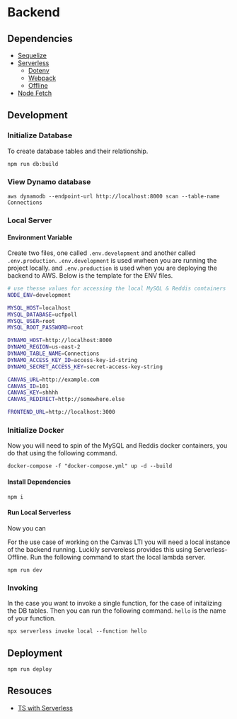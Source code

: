# Backend

## Dependencies

- [Sequelize](https://sequelize.org/master/manual/getting-started.html)
- [Serverless](https://www.serverless.com/framework/docs/getting-started/)
  - [Dotenv](https://www.serverless.com/plugins/serverless-dotenv-plugin)
  - [Webpack](https://www.serverless.com/plugins/serverless-webpack/)
  - [Offline](https://www.serverless.com/plugins/serverless-offline/)
- [Node Fetch](https://www.npmjs.com/package/node-fetch)

## Development

### Initialize Database

To create database tables and their relationship.

```
npm run db:build
```

### View Dynamo database

```
aws dynamodb --endpoint-url http://localhost:8000 scan --table-name Connections
```

### Local Server

#### Environment Variable

Create two files, one called `.env.development` and another called `.env.production`.
`.env.development` is used wwheen you are running the project locally. and `.env.production` is used when you are deploying the backend to AWS.
Below is the template for the ENV files.

```bash
# use thesse values for accessing the local MySQL & Reddis containers
NODE_ENV=development

MYSQL_HOST=localhost
MYSQL_DATABASE=ucfpoll
MYSQL_USER=root
MYSQL_ROOT_PASSWORD=root

DYNAMO_HOST=http://localhost:8000
DYNAMO_REGION=us-east-2
DYNAMO_TABLE_NAME=Connections
DYNAMO_ACCESS_KEY_ID=access-key-id-string
DYNAMO_SECRET_ACCESS_KEY=secret-access-key-string

CANVAS_URL=http://example.com
CANVAS_ID=101
CANVAS_KEY=shhhh
CANVAS_REDIRECT=http://somewhere.else

FRONTEND_URL=http://localhost:3000
```

### Initialize Docker

Now you will need to spin of the MySQL and Reddis docker containers, you do that using the following command.

```
docker-compose -f "docker-compose.yml" up -d --build
```

#### Install Dependencies

```
npm i
```

#### Run Local Serverless

Now you can

For the use case of working on the Canvas LTI you will need a local instance of the backend running. Luckily servereless provides this using Serverless-Offline. Run the following command to start the local lambda server.

```
npm run dev
```

### Invoking

In the case you want to invoke a single function, for the case of initalizing the DB tables.
Then you can run the following command. `hello` is the name of your function.

```
npx serverless invoke local --function hello
```

## Deployment

```
npm run deploy
```

## Resouces

- [TS with Serverless](https://lesscodeismore.dev/serverless-typescript/)
